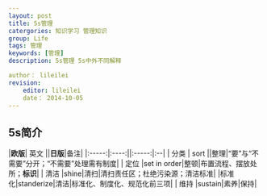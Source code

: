 ```yaml
---
layout: post
title: 5s管理
catergories: 知识学习 管理知识
group: Life
tags: 管理
keywords: [管理]
description: 5s管理 5s中外不同解释

author： lileilei
revision:
    editor: lileilei
    date： 2014-10-05
---
```


## 5s简介

|**欧版**| 英文 ||**日版**|备注|
|:-----:|:----:||:-----:|:--|
| 分类 | sort ||整理|“要”与“不需要”分开；“不需要”处理需有制度|
| 定位 |set in order|整顿|布置流程、摆放处所；**标识**|
| 清洁 |shine|清扫|清扫责任区；杜绝污染源；清洁标准|
|标准化|standerize|清洁|标准化、制度化、规范化前三项|
| 维持 |sustain|素养|保持|



